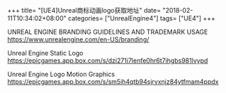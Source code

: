 +++
title= "[UE4]Unreal商标动画logo获取地址"
date= "2018-02-11T10:34:02+08:00"
categories= ["UnrealEngine4"]
tags= ["UE4"]
+++

UNREAL ENGINE BRANDING GUIDELINES AND TRADEMARK USAGE  
https://www.unrealengine.com/en-US/branding/

Unreal Engine Static Logo
https://epicgames.app.box.com/s/dzi271i7lenfe0hr6t7ihgbs981lvypd

Unreal Engine Logo Motion Graphics  
https://epicgames.app.box.com/s/sm5ih4qtb94sjrvxnjz84ytfmam4ppdx